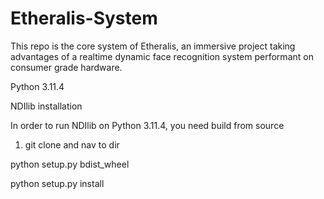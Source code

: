 # Etheralis-System
This repo is the core system of Etheralis, an immersive project taking advantages of a realtime dynamic face recognition system performant on consumer grade hardware.


Python 3.11.4

NDIlib installation

In order to run NDIlib on Python 3.11.4, you need build from source

1. git clone and nav to dir

python setup.py bdist_wheel

python setup.py install